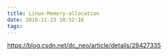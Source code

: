 ```yaml
---
title: Linux-Memory-allocation
date: 2018-11-23 10:52:16
tags:
---
```


https://blog.csdn.net/dc_neo/article/details/28427335